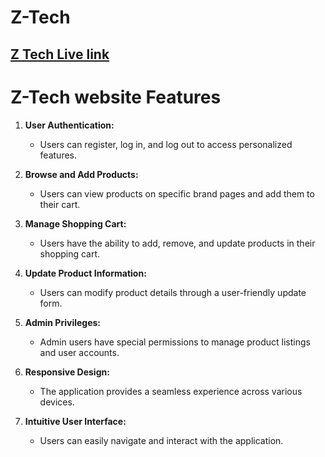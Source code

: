 # Z-Tech


## [ Z Tech Live link](https://z-tech-125f3.web.app/)




# Z-Tech website Features

1. **User Authentication:**
   - Users can register, log in, and log out to access personalized features.

2. **Browse and Add Products:**
   - Users can view products on specific brand pages and add them to their cart.

3. **Manage Shopping Cart:**
   - Users have the ability to add, remove, and update products in their shopping cart.

4. **Update Product Information:**
   - Users can modify product details through a user-friendly update form.

5. **Admin Privileges:**
   - Admin users have special permissions to manage product listings and user accounts.

6. **Responsive Design:**
   - The application provides a seamless experience across various devices.

7. **Intuitive User Interface:**
   - Users can easily navigate and interact with the application.





